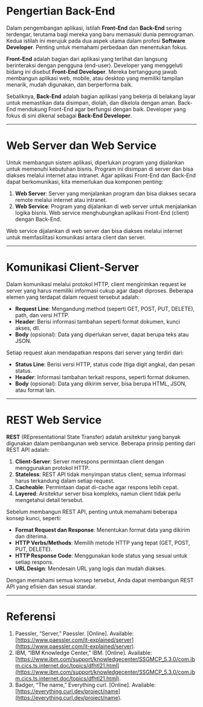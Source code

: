 # Pengertian Back-End

Dalam pengembangan aplikasi, istilah **Front-End** dan **Back-End** sering terdengar, terutama bagi mereka yang baru memasuki dunia pemrograman. Kedua istilah ini merujuk pada dua aspek utama dalam profesi **Software Developer**. Penting untuk memahami perbedaan dan menentukan fokus.

**Front-End** adalah bagian dari aplikasi yang terlihat dan langsung berinteraksi dengan pengguna (end-user). Developer yang menggeluti bidang ini disebut **Front-End Developer**. Mereka bertanggung jawab membangun aplikasi web, mobile, atau desktop yang memiliki tampilan menarik, mudah digunakan, dan berperforma baik.

Sebaliknya, **Back-End** adalah bagian aplikasi yang bekerja di belakang layar untuk memastikan data disimpan, diolah, dan dikelola dengan aman. Back-End mendukung Front-End agar berfungsi dengan baik. Developer yang fokus di sini dikenal sebagai **Back-End Developer**.

---

# Web Server dan Web Service

Untuk membangun sistem aplikasi, diperlukan program yang dijalankan untuk memenuhi kebutuhan bisnis. Program ini disimpan di server dan bisa diakses melalui internet atau intranet. Agar aplikasi Front-End dan Back-End dapat berkomunikasi, kita memerlukan dua komponen penting:

1. **Web Server**: Server yang menjalankan program dan bisa diakses secara remote melalui internet atau intranet.
2. **Web Service**: Program yang dijalankan di web server untuk menjalankan logika bisnis. Web service menghubungkan aplikasi Front-End (client) dengan Back-End.

Web service dijalankan di web server dan bisa diakses melalui internet untuk memfasilitasi komunikasi antara client dan server.

---

# Komunikasi Client-Server

Dalam komunikasi melalui protokol HTTP, client mengirimkan request ke server yang harus memiliki informasi cukup agar dapat diproses. Beberapa elemen yang terdapat dalam request tersebut adalah:

- **Request Line**: Mengandung method (seperti GET, POST, PUT, DELETE), path, dan versi HTTP.
- **Header**: Berisi informasi tambahan seperti format dokumen, kunci akses, dll.
- **Body** (opsional): Data yang diperlukan server, dapat berupa teks atau JSON.

Setiap request akan mendapatkan respons dari server yang terdiri dari:

- **Status Line**: Berisi versi HTTP, status code (tiga digit angka), dan pesan status.
- **Header**: Informasi tambahan terkait respons, seperti format dokumen.
- **Body** (opsional): Data yang dikirim server, bisa berupa HTML, JSON, atau format lain.

---

# REST Web Service

**REST** (REpresentational State Transfer) adalah arsitektur yang banyak digunakan dalam pembangunan web service. Beberapa prinsip penting dari REST API adalah:

1. **Client-Server**: Server merespons permintaan client dengan menggunakan protokol HTTP.
2. **Stateless**: REST API tidak menyimpan status client; semua informasi harus terkandung dalam setiap request.
3. **Cacheable**: Permintaan dapat di-cache agar respons lebih cepat.
4. **Layered**: Arsitektur server bisa kompleks, namun client tidak perlu mengetahui detail tersebut.

Sebelum membangun REST API, penting untuk memahami beberapa konsep kunci, seperti:

- **Format Request dan Response**: Menentukan format data yang dikirim dan diterima.
- **HTTP Verbs/Methods**: Memilih metode HTTP yang tepat (GET, POST, PUT, DELETE).
- **HTTP Response Code**: Menggunakan kode status yang sesuai untuk setiap respons.
- **URL Design**: Mendesain URL yang logis dan mudah diakses.

Dengan memahami semua konsep tersebut, Anda dapat membangun REST API yang efisien dan sesuai standar.

---

# Referensi

1. Paessler, “Server,” Paessler. [Online]. Available: [https://www.paessler.com/it-explained/server](https://www.paessler.com/it-explained/server).
2. IBM, “IBM Knowledge Center,” IBM. [Online]. Available: [https://www.ibm.com/support/knowledgecenter/SSGMCP_5.3.0/com.ibm.cics.ts.internet.doc/topics/dfhtl21.html](https://www.ibm.com/support/knowledgecenter/SSGMCP_5.3.0/com.ibm.cics.ts.internet.doc/topics/dfhtl21.html).
3. Badger, “The name,” Everything curl. [Online]. Available: [https://everything.curl.dev/project/name](https://everything.curl.dev/project/name).
